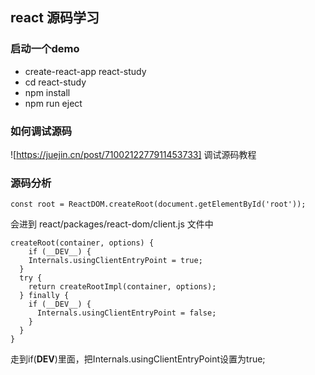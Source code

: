 ## react 源码学习

### 启动一个demo

- create-react-app react-study
- cd react-study
- npm install
- npm run eject

### 如何调试源码
![https://juejin.cn/post/7100212277911453733] 调试源码教程

### 源码分析
```
const root = ReactDOM.createRoot(document.getElementById('root'));
```
会进到 react/packages/react-dom/client.js 文件中
```
createRoot(container, options) {
    if (__DEV__) {
    Internals.usingClientEntryPoint = true;
  }
  try {
    return createRootImpl(container, options);
  } finally {
    if (__DEV__) {
      Internals.usingClientEntryPoint = false;
    }
  }
}
```
走到if(__DEV__)里面，把Internals.usingClientEntryPoint设置为true;

